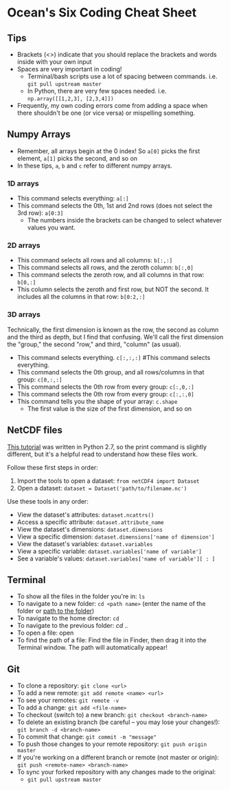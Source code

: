 # Ocean's Six Coding Cheat Sheet

## Tips
- Brackets (<>) indicate that you should replace the brackets and words inside with your own input
- Spaces are very important in coding! 
  - Terminal/bash scripts use a lot of spacing between commands. i.e. `git pull upstream master`
  - In Python, there are very few spaces needed. i.e. `np.array([[1,2,3], [2,3,4]])`
- Frequently, my own coding errors come from adding a space when there shouldn't be one (or vice versa) or mispelling something.
  
## Numpy Arrays
- Remember, all arrays begin at the 0 index! So `a[0]` picks the first element, `a[1]` picks the second, and so on
- In these tips, `a`, `b` and `c` refer to different numpy arrays.
### 1D arrays
- This command selects everything: `a[:]`
- This command selects the 0th, 1st and 2nd rows (does not select the 3rd row): `a[0:3]`
  - The numbers inside the brackets can be changed to select whatever values you want.
### 2D arrays
- This command selects all rows and all columns: `b[:,:]`
- This command selects all rows, and the zeroth column: `b[:,0]`
- This command selects the zeroth row, and all columns in that row: `b[0,:]`
- This column selects the zeroth and first row, but NOT the second. It includes all the columns in that row: `b[0:2,:]` 
### 3D arrays
Technically, the first dimension is known as the row, the second as column and the third as depth, but I find that confusing. We'll call the first dimension the "group," the second "row," and third, "column" (as usual).
- This command selects everything. `c[:,:,:]` #This command selects everything.
- This command selects the 0th group, and all rows/columns in that group: `c[0,:,:]`
- This command selects the 0th row from every group: `c[:,0,:]`
- This command selects the 0th row from every group: `c[:,:,0]`
- This command tells you the shape of your array: `c.shape`
  - The first value is the size of the first dimension, and so on

## NetCDF files
[This tutorial](http://www.ceda.ac.uk/static/media/uploads/ncas-reading-2015/10_read_netcdf_python.pdf) was written in Python 2.7, so the print command is slightly different, but it's a helpful read to understand how these files work.

Follow these first steps in order:
1. Import the tools to open a dataset: `from netCDF4 import Dataset`
2. Open a dataset: `dataset = Dataset('path/to/filename.nc')`

Use these tools in any order: 
- View the dataset's attributes: `dataset.ncattrs()`
- Access a specific attribute: `dataset.attribute_name`
- View the dataset's dimensions: `dataset.dimensions`
- View a specific dimension: `dataset.dimensions['name of dimension']`
- View the dataset's variables: `dataset.variables`
- View a specific variable: `dataset.variables['name of variable']`
- See a variable's values: `dataset.variables['name of variable'][ : ]`


## Terminal
- To show all the files in the folder you're in: `ls`
- To navigate to a new folder: `cd <path name>` (enter the name of the folder or [path to the folder](http://www.mactips.info/2011/11/how-to-read-and-write-a-filepath))
- To navigate to the home director: `cd `
- To navigate to the previous folder: *cd ..*
- To open a file: open <file name>
- To find the path of a file: Find the file in Finder, then drag it into the Terminal window. The path will automatically appear!


## Git
- To clone a repository: `git clone <url>`
- To add a new remote: `git add remote <name> <url>`
- To see your remotes: `git remote -v`
- To add a change: `git add <file-name>`
- To checkout (switch to) a new branch: `git checkout <branch-name>`
- To delete an existing branch (be careful – you may lose your changes!): `git branch -d <branch-name>`
- To commit that change: `git commit -m "message"`
- To push those changes to your remote repository: `git push origin master`
- If you're working on a different branch or remote (not master or origin): `git push <remote-name> <branch-name>`
- To sync your forked repository with any changes made to the original: 
    - `git pull upstream master`
